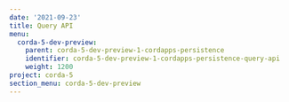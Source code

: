 ```yaml
---
date: '2021-09-23'
title: Query API
menu:
  corda-5-dev-preview:
    parent: corda-5-dev-preview-1-cordapps-persistence
    identifier: corda-5-dev-preview-1-cordapps-persistence-query-api
    weight: 1200
project: corda-5
section_menu: corda-5-dev-preview
---
```

